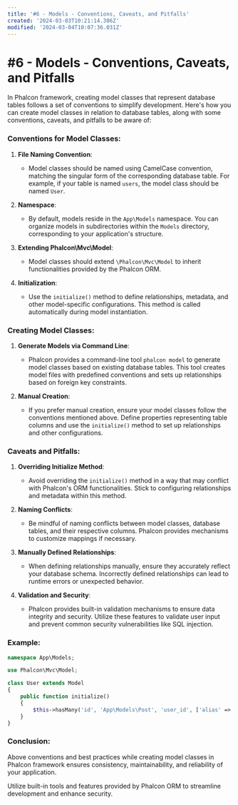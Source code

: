 ```yaml
---
title: '#6 - Models - Conventions, Caveats, and Pitfalls'
created: '2024-03-03T10:21:14.386Z'
modified: '2024-03-04T10:07:36.031Z'
---
```


# #6 - Models - Conventions, Caveats, and Pitfalls

In Phalcon framework, creating model classes that represent database tables follows a set of conventions to simplify development. Here's how you can create model classes in relation to database tables, along with some conventions, caveats, and pitfalls to be aware of:

### Conventions for Model Classes:

1. **File Naming Convention**:
   - Model classes should be named using CamelCase convention, matching the singular form of the corresponding database table. For example, if your table is named `users`, the model class should be named `User`.

2. **Namespace**:
   - By default, models reside in the `App\Models` namespace. You can organize models in subdirectories within the `Models` directory, corresponding to your application's structure.

3. **Extending Phalcon\Mvc\Model**:
   - Model classes should extend `\Phalcon\Mvc\Model` to inherit functionalities provided by the Phalcon ORM.

4. **Initialization**:
   - Use the `initialize()` method to define relationships, metadata, and other model-specific configurations. This method is called automatically during model instantiation.

### Creating Model Classes:

1. **Generate Models via Command Line**:
   - Phalcon provides a command-line tool `phalcon model` to generate model classes based on existing database tables. This tool creates model files with predefined conventions and sets up relationships based on foreign key constraints.

2. **Manual Creation**:
   - If you prefer manual creation, ensure your model classes follow the conventions mentioned above. Define properties representing table columns and use the `initialize()` method to set up relationships and other configurations.

### Caveats and Pitfalls:

1. **Overriding Initialize Method**:
   - Avoid overriding the `initialize()` method in a way that may conflict with Phalcon's ORM functionalities. Stick to configuring relationships and metadata within this method.

2. **Naming Conflicts**:
   - Be mindful of naming conflicts between model classes, database tables, and their respective columns. Phalcon provides mechanisms to customize mappings if necessary.

3. **Manually Defined Relationships**:
   - When defining relationships manually, ensure they accurately reflect your database schema. Incorrectly defined relationships can lead to runtime errors or unexpected behavior.

4. **Validation and Security**:
   - Phalcon provides built-in validation mechanisms to ensure data integrity and security. Utilize these features to validate user input and prevent common security vulnerabilities like SQL injection.

### Example:

```php
namespace App\Models;

use Phalcon\Mvc\Model;

class User extends Model
{
    public function initialize()
    {
        $this->hasMany('id', 'App\Models\Post', 'user_id', ['alias' => 'Posts']);
    }
}
```

### Conclusion:

Above conventions and best practices while creating model classes in Phalcon framework ensures consistency, maintainability, and reliability of your application. 

Utilize built-in tools and features provided by Phalcon ORM to streamline development and enhance security.

